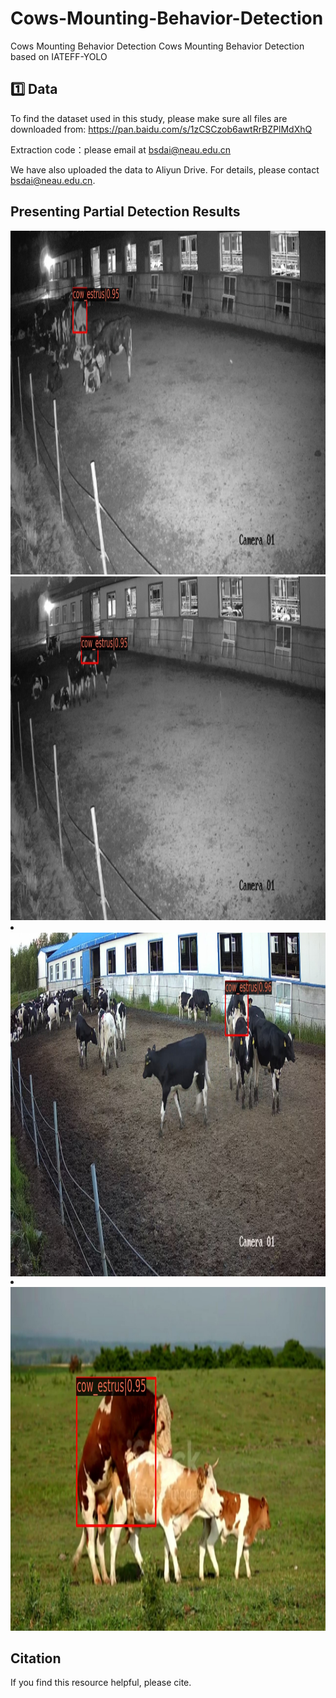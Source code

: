 # Cows-Mounting-Behavior-Detection
Cows Mounting Behavior Detection
Cows Mounting Behavior Detection based on IATEFF-YOLO
##  1️⃣ Data
To find the dataset used in this study, please make sure all files are downloaded from: https://pan.baidu.com/s/1zCSCzob6awtRrBZPlMdXhQ

Extraction code：please email at bsdai@neau.edu.cn

We have also uploaded the data to Aliyun Drive. For details, please contact bsdai@neau.edu.cn.

## Presenting Partial Detection Results

<div align=center>
  <img src="https://github.com/IPCLab-NEAU/Cows-Mounting-Behavior-Detection/blob/main/detection/091.jpg" alt="夜间低光检测结果" width="800" height="550">
</div>
<li style="list-style-type:none;"></li>
<div align=center>
  <img src="https://github.com/IPCLab-NEAU/Cows-Mounting-Behavior-Detection/blob/main/detection/021.jpg" alt="夜间低光检测结果" width="800" height="550">
</div>
<li></li>
<div align=center>
  <img align=center src="https://github.com/IPCLab-NEAU/Cows-Mounting-Behavior-Detection/blob/main/detection/0130.jpg" alt="白天正常光照检测结果" width="800" height="550">
</div>
<li></li>
<div align=center>
  <img src="https://github.com/IPCLab-NEAU/Cows-Mounting-Behavior-Detection/blob/main/detection/00000372.jpg" alt="白天正常光照检测结果" width="800" height="550">
</div>


## Citation
If you find this resource helpful, please cite.
